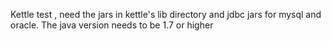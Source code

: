 Kettle test , need the jars in kettle's lib directory and jdbc jars for mysql and oracle.
The java version needs to be 1.7 or higher